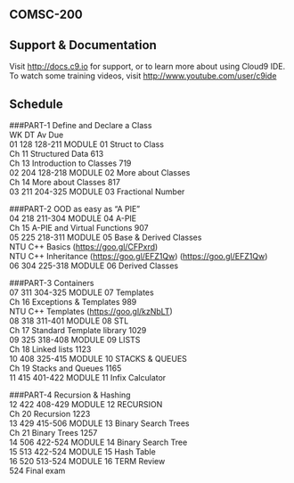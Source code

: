 ## COMSC-200  
	 
## Support & Documentation  
	 
Visit http://docs.c9.io for support, or to learn more about using Cloud9 IDE.   
To watch some training videos, visit http://www.youtube.com/user/c9ide  
	 
## Schedule  
###PART-1 Define and Declare a Class  
	WK DT	Av  Due  
	01 128	128-211 MODULE 01 Struct to Class  
	    			Ch 11 Structured Data 613    
	    			Ch 13 Introduction to Classes 719   
	02 204	128-218 MODULE 02 More about Classes  
	    			Ch 14 More about Classes 817  
	03 211	204-325 MODULE 03 Fractional Number   
	 
	 
###PART-2 OOD as easy as “A PIE”   
	04 218	211-304 MODULE 04 A-PIE  
	    			Ch 15 A-PIE and Virtual Functions 907  
	05 225	218-311 MODULE 05 Base & Derived Classes  
	    			NTU C++ Basics (https://goo.gl/CFPxrd)  
	    			NTU C++ Inheritance (https://goo.gl/EFZ1Qw) (https://goo.gl/EFZ1Qw)  
	06 304	225-318 MODULE 06 Derived Classes  
	 
###PART-3 Containers  
	07 311	304-325 MODULE 07 Templates    
				Ch 16 Exceptions & Templates 989   
	    			NTU C++ Templates (https://goo.gl/kzNbLT)  
	08 318	311-401 MODULE 08 STL  
	    			Ch 17 Standard Template library 1029   
	09 325	318-408 MODULE 09 LISTS  
	    			Ch 18 Linked lists 1123   
	10 408	325-415 MODULE 10 STACKS & QUEUES  
	    			Ch 19 Stacks and Queues 1165  
	11 415	401-422 MODULE 11 Infix Calculator  
	
###PART-4 Recursion & Hashing  
	12 422	408-429 MODULE 12 RECURSION  
	    			Ch 20 Recursion 1223   
	13 429	415-506 MODULE 13 Binary Search Trees  
	    			Ch 21 Binary Trees 1257   
	14 506	422-524 MODULE 14 Binary Search Tree  
	15 513	422-524 MODULE 15 Hash Table  
	16 520	513-524 MODULE 16 TERM Review  
	     524			Final exam
